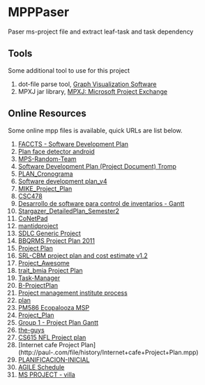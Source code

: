 # MPPPaser
Paser ms-project file and extract leaf-task and task dependency

## Tools
Some additional tool to use for this project

1. dot-file parse tool,  [Graph Visualization Software](http://www.graphviz.org/ "Graphviz")
2. MPXJ jar library, [MPXJ: Microsoft Project Exchange](https://sourceforge.net/projects/mpxj/ "MPXJ")

## Online Resources
Some online mpp files is available, quick URLs are list below.

1. [FACCTS - Software Development Plan](https://github.com/KonstantinDavidov/mytestRep/tree/master/Docs%20%26%20Requirements/Dev%20Docs)
2. [Plan face detector android](https://github.com/mek181993/face-detector-for-android/tree/master/Plan)
3. [MPS-Random-Team](https://github.com/costash/MPS-Random-Team/tree/master/docs)
4. [Software Development Plan (Project Document) Tromp](https://github.com/byroncoetsee/WIL2014/tree/master/Project%20Plan)
5. [PLAN_Cronograma](https://code.google.com/p/servcontrol/source/browse/trunk/Documentos/Planejamento/)
6. [Software development plan_v4](http://pmse.wikispaces.com/file/history/Software+development+plan_v4.mpp)
7. [MIKE_Project_Plan](http://mike2.openmethodology.org/wiki/File:MIKE_Project_Plan.mpp)
8. [CSC478](https://github.com/UIS-CSC478-project/survey-software/tree/master/ProjectDocuments)
9. [Desarrollo de software para control de inventarios - Gantt](https://github.com/cycascovar/Thesisdev/tree/master/docs)
10. [Stargazer_DetailedPlan_Semester2](https://github.com/RedTeamCOSC470/Documentation)
11. [CoNetPad](https://github.com/CoNetPad/CoNetPad/tree/master/docs/Plan/ProjectPlan)
12. [mantidproject](https://github.com/mantidproject/documents/tree/master/Project-Management)
13. [SDLC Generic Project](http://mis413.wikispaces.com/SDLC+Generic+Project)
14. [BBQRMS Project Plan 2011](https://code.google.com/p/cs3750g4/source/browse/trunk/Documents/BBQRMS+Project+Plan+2011.mpp)
15. [Project Plan](http://develop.finki.ukim.mk/projects/biography/attachment/wiki/Vision/Project%20Plan.mpp)
16. [SRL-CBM project plan and cost estimate v1.2](https://ncisvn.nci.nih.gov/fe/browse/srl/SRL%20Inception/SRL-CBM%20project%20plan%20and%20cost%20estimate%20v1.2.mpp?r=7)
17. [Project_Awesome](http://mobileasylum.wikispaces.com/Project+Plan)
18. [trait_bmia Project Plan](https://github.com/CTMM-TraIT/trait_bmia/tree/master/currentServer/docs/project_management/project_plans)
19. [Task-Manager](https://github.com/CapstoneProjectTaskManagerTeam/Task-Manager/tree/master/Documents/Final%20Report)
20. [B-ProjectPlan](https://code.google.com/p/jupitergravita/source/browse/trunk/_finalreports/spmp-appendix/B-ProjectPlan.mpp?spec=svn75&r=75)
21. [Project management institute process](http://pmse.wikispaces.com/file/detail/Project%20management%20institute%20process.mpp)
22. [plan](http://su-project-management.wikispaces.com/file/messages/plan.mpp)
23. [PM586 Ecopalooza MSP](http://ecopalooza-pm586.wikispaces.com/)
24. [Project_Plan](http://oakbongo.wikispaces.com/file/detail/Project_Plan.mpp)
25. [Group 1 - Project Plan Gantt](http://petershamsem2dipgroup1.wikispaces.com/file/history/Group+1+-+Project+Plan+Gantt.mpp)
26. [the-guys](http://the-guys.wikispaces.com/file/messages/the-guys_SCHEDULE01.mpp)
27. [CS615 NFL Project plan](http://gclellis.wikispaces.com/Documents)
28. [Internet cafe Project Plan](http://paul-<kelly class="wikispaces"></kelly>.com/file/history/Internet+cafe+Project+Plan.mpp)
29. [PLANIFICACION-INICIAL](http://grupode6.wikispaces.com/file/detail/PLANIFICACION-INICIAL.mpp)
30. [AGILE Schedule](http://agile-project.wikispaces.com/file/history/AGILE+Schedule,29Jul08.mpp)
31. [MS PROJECT - villa](http://natalia-web-udes.wikispaces.com/documentos+importantes)